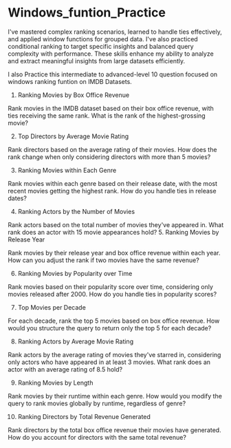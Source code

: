 # Windows_funtion_Practice

 I've mastered complex ranking scenarios, learned to handle ties effectively, and applied window functions for grouped data. I've also practiced conditional ranking to target specific insights and balanced query complexity with performance. These skills enhance my ability to analyze and extract meaningful insights from large datasets efficiently.


I also Practice this intermediate to advanced-level 10 question focused on windows ranking funtion on IMDB Datasets. 

1. Ranking Movies by Box Office Revenue

Rank movies in the IMDB dataset based on their box office revenue, with ties receiving the same rank. What is the rank of the highest-grossing movie?

2. Top Directors by Average Movie Rating

  Rank directors based on the average rating of their movies. How does the rank change when only considering directors with more than 5 movies?
  
3. Ranking Movies within Each Genre

Rank movies within each genre based on their release date, with the most recent movies getting the highest rank. How do you handle ties in release dates?

4. Ranking Actors by the Number of Movies

Rank actors based on the total number of movies they've appeared in. What rank does an actor with 15 movie appearances hold?
5. Ranking Movies by Release Year

Rank movies by their release year and box office revenue within each year. How can you adjust the rank if two movies have the same revenue?

6. Ranking Movies by Popularity over Time

Rank movies based on their popularity score over time, considering only movies released after 2000. How do you handle ties in popularity scores?

7. Top Movies per Decade

For each decade, rank the top 5 movies based on box office revenue. How would you structure the query to return only the top 5 for each decade?

8. Ranking Actors by Average Movie Rating

Rank actors by the average rating of movies they've starred in, considering only actors who have appeared in at least 3 movies. What rank does an actor with an average rating of 8.5 hold?

9. Ranking Movies by Length

Rank movies by their runtime within each genre. How would you modify the query to rank movies globally by runtime, regardless of genre?

10. Ranking Directors by Total Revenue Generated

Rank directors by the total box office revenue their movies have generated. How do you account for directors with the same total revenue?
